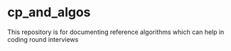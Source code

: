 # cp_and_algos
This repository is for documenting reference algorithms which can help in coding round interviews
